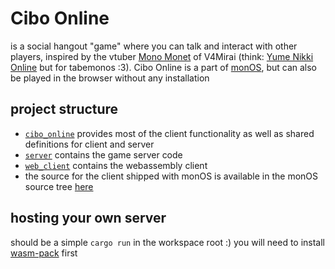 # Cibo Online
is a social hangout "game" where you can talk and interact with other players, inspired by the vtuber [Mono Monet](https://www.youtube.com/@MonoMonet) of V4Mirai (think: [Yume Nikki Online](ynoproject.net) but for tabemonos :3).
Cibo Online is a part of [monOS](https://github.com/Fisch03/monOS/), but can also be played in the browser without any installation

## project structure
- [`cibo_online`](https://github.com/Fisch03/cibo-online/tree/master/cibo_online) provides most of the client functionality as well as shared definitions for client and server
- [`server`](https://github.com/Fisch03/cibo-online/tree/master/server) contains the game server code
- [`web_client`](https://github.com/Fisch03/cibo-online/tree/master/server) contains the webassembly client
- the source for the client shipped with monOS is available in the monOS source tree [here](https://github.com/Fisch03/monOS/tree/master/userspace/cibo_online)

## hosting your own server
should be a simple `cargo run` in the workspace root :) you will need to install [wasm-pack](https://rustwasm.github.io/wasm-pack/) first
